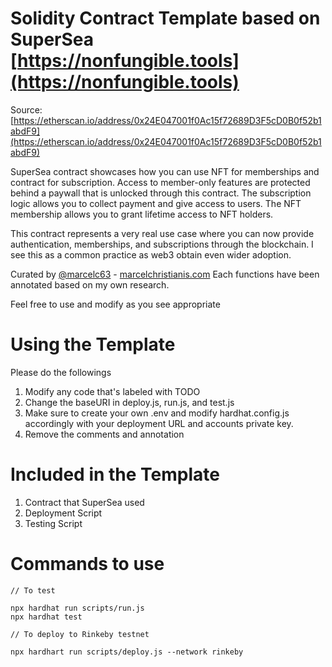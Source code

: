 # Solidity Contract Template based on SuperSea [https://nonfungible.tools](https://nonfungible.tools)

Source: [https://etherscan.io/address/0x24E047001f0Ac15f72689D3F5cD0B0f52b1abdF9](https://etherscan.io/address/0x24E047001f0Ac15f72689D3F5cD0B0f52b1abdF9)

SuperSea contract showcases how you can use NFT for memberships and contract for subscription.
Access to member-only features are protected behind a paywall that is unlocked through this contract.
The subscription logic allows you to collect payment and give access to users.
The NFT membership allows you to grant lifetime access to NFT holders.

This contract represents a very real use case where you can now provide authentication,
memberships, and subscriptions through the blockchain.
I see this as a common practice as web3 obtain even wider adoption.

Curated by [@marcelc63](https://twitter.com/marcelc63) - [marcelchristianis.com](https://marcelchristianis.com)
Each functions have been annotated based on my own research.

Feel free to use and modify as you see appropriate

# Using the Template

Please do the followings

1. Modify any code that's labeled with TODO
2. Change the baseURI in deploy.js, run.js, and test.js
3. Make sure to create your own .env and modify hardhat.config.js accordingly with your deployment URL and accounts private key.
4. Remove the comments and annotation

# Included in the Template

1. Contract that SuperSea used
2. Deployment Script
3. Testing Script

# Commands to use

```
// To test

npx hardhat run scripts/run.js
npx hardhat test

// To deploy to Rinkeby testnet

npx hardhart run scripts/deploy.js --network rinkeby
```
